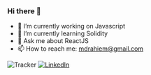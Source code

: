 ### Hi there 👋

<!--
**mdrahiem/mdrahiem** is a ✨ _special_ ✨ repository because its `README.md` (this file) appears on your GitHub profile.

Here are some ideas to get you started:

- 🔭 I’m currently working on ...
- 🌱 I’m currently learning ...
- 👯 I’m looking to collaborate on ...
- 🤔 I’m looking for help with ...
- 💬 Ask me about ...
- 📫 How to reach me: ...
- 😄 Pronouns: ...
- ⚡ Fun fact: ...
-->

- 🔭 I’m currently working on Javascript
- 🌱 I’m currently learning Solidity
- 💬 Ask me about ReactJS
- 📫 How to reach me: mdrahiem@gmail.com

![Tracker](https://komarev.com/ghpvc/?username=mdrahiem&style=flat-square)
[![LinkedIn](https://img.shields.io/twitter/url?color=555555&label=Rahimuddin%20Mohammad&logo=linkedin&style=flat-square&url=https%3A%2F%2Flinkedin.com%2Fwhomdrahiem)](https://linkedin.com/in/mdrahiem)
